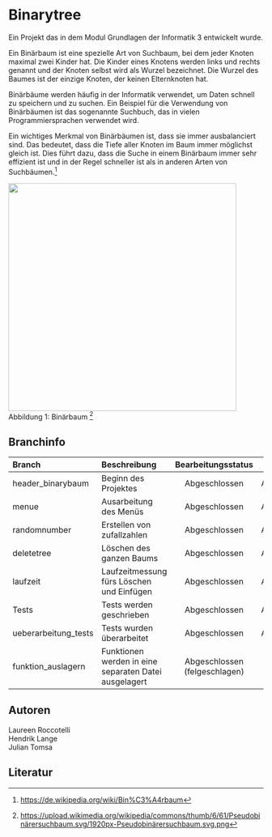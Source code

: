 # Binarytree

Ein Projekt das in dem Modul Grundlagen der Informatik 3 entwickelt wurde. <br/>


Ein Binärbaum ist eine spezielle Art von Suchbaum, bei dem jeder Knoten maximal zwei Kinder hat. Die Kinder eines Knotens werden links und rechts genannt und der Knoten selbst wird als Wurzel bezeichnet. Die Wurzel des Baumes ist der einzige Knoten, der keinen Elternknoten hat.

Binärbäume werden häufig in der Informatik verwendet, um Daten schnell zu speichern und zu suchen. Ein Beispiel für die Verwendung von Binärbäumen ist das sogenannte Suchbuch, das in vielen Programmiersprachen verwendet wird.

Ein wichtiges Merkmal von Binärbäumen ist, dass sie immer ausbalanciert sind. Das bedeutet, dass die Tiefe aller Knoten im Baum immer möglichst gleich ist. Dies führt dazu, dass die Suche in einem Binärbaum immer sehr effizient ist und in der Regel schneller ist als in anderen Arten von Suchbäumen.[^1] <br/>

<img src="https://upload.wikimedia.org/wikipedia/commons/thumb/6/61/Pseudobinärersuchbaum.svg/1920px-Pseudobinärersuchbaum.svg.png" width="450px"/> <br/>
Abbildung 1: Binärbaum [^2]

## Branchinfo

| Branch                 | Beschreibung           | Bearbeitungsstatus        | Mergestatus                   | Mergedatum    | Zielbranch |
|:---------------------- |:---------------------- | :------------------------:| :----------------------------:| :----------: | :------------- |
| header_binarybaum      | Beginn des Projektes   | Abgeschlossen |Abgeschlossen | 14.12.2022 | main  |
| menue                  | Ausarbeitung des Menüs | Abgeschlossen | Abgeschlossen | 23.12.2022 | main  |
| randomnumber           | Erstellen von zufallzahlen | Abgeschlossen | Abgeschlossen |23.12.2022 | menue  |
| deletetree                 | Löschen des ganzen Baums | Abgeschlossen | Abgeschlossen | 05.01.2023 | main|
| laufzeit                | Laufzeitmessung fürs Löschen und Einfügen | Abgeschlossen | Abgeschlossen| 27.12.2022 | deletetree  |
| Tests | Tests werden geschrieben | Abgeschlossen | Abgeschlossen| 13.01.2023 | main|
| ueberarbeitung_tests | Tests wurden überarbeitet | Abgeschlossen | Abgeschlossen| 14.01.2023 | main|
| funktion_auslagern | Funktionen werden in eine separaten Datei ausgelagert | Abgeschlossen (felgeschlagen) | --- | ---  | main|

## Autoren
Laureen Roccotelli <br/>
Hendrik Lange <br/>
Julian Tomsa

## Literatur
[^1]: https://de.wikipedia.org/wiki/Bin%C3%A4rbaum
[^2]: https://upload.wikimedia.org/wikipedia/commons/thumb/6/61/Pseudobinärersuchbaum.svg/1920px-Pseudobinärersuchbaum.svg.png
